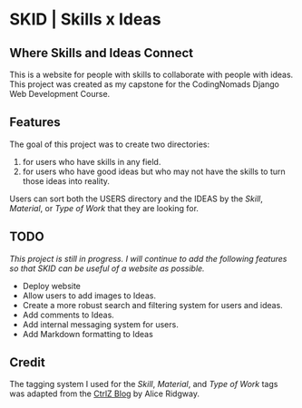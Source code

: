 # SKID | Skills x Ideas

## Where Skills and Ideas Connect

This is a website for people with skills to collaborate with people with ideas.
This project was created as my capstone for the CodingNomads Django Web Development Course.

## Features

The goal of this project was to create two directories:

1. for users who have skills in any field.
2. for users who have good ideas but who may not have the skills to turn those ideas into reality.

Users can sort both the USERS directory and the IDEAS by the *Skill*, *Material*, or *Type of Work* that they are looking for.

## TODO

*This project is still in progress. I will continue to add the following features so that SKID can be useful of a website as possible.*

- Deploy website
- Allow users to add images to Ideas.
- Create a more robust search and filtering system for users and ideas.
- Add comments to Ideas.
- Add internal messaging system for users.
- Add Markdown formatting to Ideas

## Credit

The tagging system I used for the *Skill*, *Material*, and *Type of Work* tags was adapted from the [CtrlZ Blog](https://ctrlzblog.com/how-to-add-tags-to-your-blog-a-django-manytomanyfield-example/) by Alice Ridgway.
